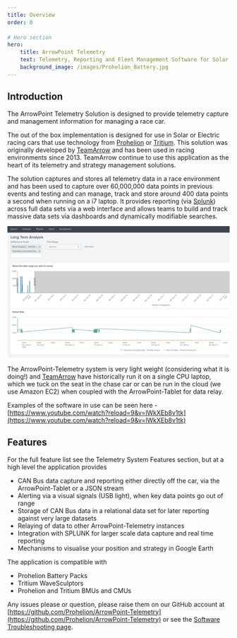 ```yaml
---
title: Overview
order: 0

# Hero section
hero:
    title: ArrowPoint Telemetry
    text: Telemetry, Reporting and Fleet Management Software for Solar Car Racing
    background_image: /images/Prohelion_Battery.jpg
---
```


## Introduction

The ArrowPoint Telemetry Solution is designed to provide telemetry capture and management information for managing a race car.

The out of the box implementation is designed for use in Solar or Electric racing cars that use technology from [Prohelion](https://www.prohelion.com/) or [Tritium](https://www.tritiumcharging.com/). This solution was originally developed by [TeamArrow](https://www.teamarrow.com.au/) and has been used in racing environments since 2013. TeamArrow continue to use this application as the heart of its telemetry and strategy management solutions.

The solution captures and stores all telemetry data in a race environment and has been used to capture over 60,000,000 data points in previous events and testing and can manage, track and store around 400 data points a second when running on a i7 laptop. It provides reporting (via [Splunk](https://www.splunk.com/)) across full data sets via a web interface and allows teams to build and track massive data sets via dashboards and dynamically modifiable searches.

![Example of the Arrowpoint Dashboard](images/telemetry_analysis.png)

The ArrowPoint-Telemetry system is very light weight (considering what it is doing!) and [TeamArrow](https://www.teamarrow.com.au/) have historically run it on a single CPU laptop, which we tuck on the seat in the chase car or can be run in the cloud (we use Amazon EC2) when coupled with the ArrowPoint-Tablet for data relay.

Examples of the software in use can be seen here - [https://www.youtube.com/watch?reload=9&v=lWkXEb8v1tk](https://www.youtube.com/watch?reload=9&v=lWkXEb8v1tk)

## Features
For the full feature list see the Telemetry System Features section, but at a high level the application provides

* CAN Bus data capture and reporting either directly off the car, via the ArrowPoint-Tablet or a JSON stream
* Alerting via a visual signals (USB light), when key data points go out of range
* Storage of CAN Bus data in a relational data set for later reporting against very large datasets
* Relaying of data to other ArrowPoint-Telemetry instances
* Integration with SPLUNK for larger scale data capture and real time reporting
* Mechanisms to visualise your position and strategy in Google Earth

The application is compatible with

* Prohelion Battery Packs
* Tritium WaveSculptors
* Prohelion and Tritium BMUs and CMUs

Any issues please or question, please raise them on our GitHub account at [https://github.com/Prohelion/ArrowPoint-Telemetry](https://github.com/Prohelion/ArrowPoint-Telemetry) or see the [Software Troubleshooting page](../Troubleshooting.md).

